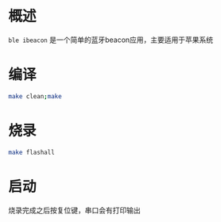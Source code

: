 # 概述

`ble ibeacon` 是一个简单的蓝牙beacon应用，主要适用于苹果系统

# 编译

```bash
make clean;make
```

# 烧录

```bash
make flashall
```

# 启动

烧录完成之后按复位键，串口会有打印输出
